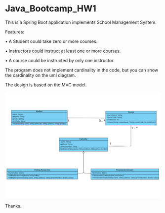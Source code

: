 # Java_Bootcamp_HW1

This is a Spring Boot application implements School Management System.

Features:

• A Student could take zero or more courses.

• Instructors could instruct at least one or more courses. 

• A course could be instructed by only one instructor.

The program does not implement cardinality in the code, but you can show the cardinality on the uml diagram.

The design is based on the MVC model.

![img.png](img.png)

Thanks.

